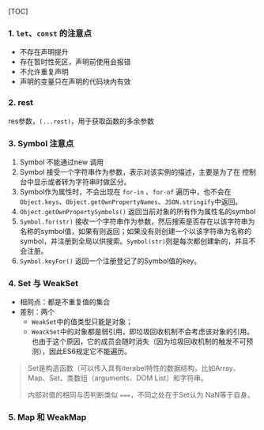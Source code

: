 [TOC]

### 1. `let`、`const` 的注意点
* 不存在声明提升
* 存在暂时性死区，声明前使用会报错
* 不允许重复声明
* 声明的变量只在声明的代码块内有效

### 2. rest

res参数，`(...rest)`，用于获取函数的多余参数



### 3. Symbol 注意点

1. Symbol 不能通过new 调用
2. Symbol 接受一个字符串作为参数，表示对该实例的描述，主要是为了在 控制台中显示或者转为字符串时做区分。
3. Symbol作为属性时，不会出现在 `for-in` 、`for-of` 遍历中，也不会在 `Object.keys`、`Object.getOwnPropertyNames`、`JSON.stringify`中返回。
4. `Object.getOwnPropertySymbols()` 返回当前对象的所有作为属性名的symbol
5. `Symbol.for(str)` 接收一个字符串作为参数，然后搜索是否存在以该字符串为名称的symbol值，如果有则返回；如果没有则创建一个以该字符串为名称的symbol，并注册到全局以供搜索。`Symbol(str)`则是每次都创建新的，并且不会注册。
6. `Symbol.keyFor()` 返回一个注册登记了的Symbol值的key。

### 4. Set 与 WeakSet

* 相同点：都是不重复值的集合
* 差别：两个
    * `WeakSet`中的值类型只能是对象；
    * `WeackSet`中的对象都是弱引用，即垃圾回收机制不会考虑该对象的引用。也由于这个原因，它的成员会随时消失（因为垃圾回收机制的触发不可预测），因此ES6规定它不能遍历。

> Set是构造函数（可以传入具有iterabel特性的数据结构，比如Array、Map、Set、类数组（arguments、DOM List）和字符串。
>
> 内部对值的相同与否判断类似 `===`，不同之处在于Set认为 NaN等于自身。



### 5. Map 和 WeakMap



